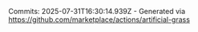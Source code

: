 Commits: 2025-07-31T16:30:14.939Z - Generated via https://github.com/marketplace/actions/artificial-grass
<br>
